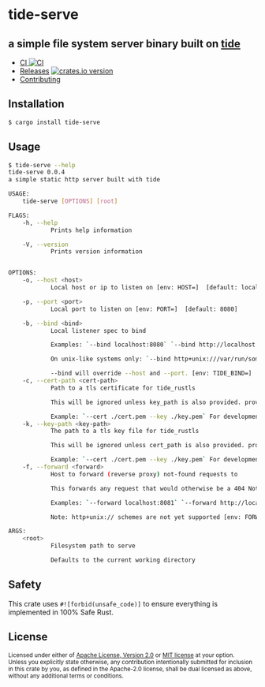 # tide-serve
## a simple file system server binary built on [tide](https://github.com/http-rs/tide)

* [CI ![CI][ci-badge]][ci]
* [Releases][releases] [![crates.io version][version-badge]][lib-rs]
* [Contributing][contributing]

[ci]: https://github.com/jbr/tide-serve/actions?query=workflow%3ACI
[ci-badge]: https://github.com/jbr/tide-serve/workflows/CI/badge.svg
[releases]: https://github.com/jbr/tide-serve/releases
[contributing]: https://github.com/jbr/tide-serve/blob/master/.github/CONTRIBUTING.md
[lib-rs]: https://lib.rs/tide-serve
[version-badge]: https://img.shields.io/crates/v/tide-serve.svg?style=flat-square

## Installation

```sh
$ cargo install tide-serve
```

## Usage

```sh
$ tide-serve --help
tide-serve 0.0.4
a simple static http server built with tide

USAGE:
    tide-serve [OPTIONS] [root]

FLAGS:
    -h, --help
            Prints help information

    -V, --version
            Prints version information


OPTIONS:
    -o, --host <host>
            Local host or ip to listen on [env: HOST=]  [default: localhost]

    -p, --port <port>
            Local port to listen on [env: PORT=]  [default: 8080]

    -b, --bind <bind>
            Local listener spec to bind

            Examples: `--bind localhost:8080` `--bind http://localhost:8080` `--bind [::1]:1213`

            On unix-like systems only: `--bind http+unix:///var/run/some.socket` `--bind http+unix://./tmp/socket`

            --bind will override --host and --port. [env: TIDE_BIND=]
    -c, --cert-path <cert-path>
            Path to a tls certificate for tide_rustls

            This will be ignored unless key_path is also provided. providing both key_path and cert_path enables tls.

            Example: `--cert ./cert.pem --key ./key.pem` For development, try using mkcert [env: CERT_PATH=]
    -k, --key-path <key-path>
            The path to a tls key file for tide_rustls

            This will be ignored unless cert_path is also provided. providing both key_path and cert_path enables tls.

            Example: `--cert ./cert.pem --key ./key.pem` For development, try using mkcert [env: KEY_PATH=]
    -f, --forward <forward>
            Host to forward (reverse proxy) not-found requests to

            This forwards any request that would otherwise be a 404 Not Found to the specified listener spec.

            Examples: `--forward localhost:8081` `--forward http://localhost:8081` `--forward https://localhost:8081`

            Note: http+unix:// schemes are not yet supported [env: FORWARD=]

ARGS:
    <root>
            Filesystem path to serve

            Defaults to the current working directory
```

## Safety
This crate uses ``#![forbid(unsafe_code)]`` to ensure everything is implemented in
100% Safe Rust.

## License

<sup>
Licensed under either of <a href="LICENSE-APACHE">Apache License, Version
2.0</a> or <a href="LICENSE-MIT">MIT license</a> at your option.
</sup>

<br/>

<sub>
Unless you explicitly state otherwise, any contribution intentionally submitted
for inclusion in this crate by you, as defined in the Apache-2.0 license, shall
be dual licensed as above, without any additional terms or conditions.
</sub>
